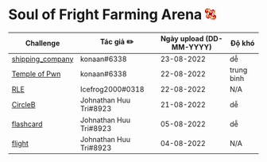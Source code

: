 # Soul of Fright Farming Arena ![](../assets/Soul_of_Fright.gif)

| Challenge | Tác giả ✏️              | Ngày upload (DD-MM-YYYY) | Độ khó |
|-----------|------------------------|--------------------------|--------|
| [shipping_company](./shipping_company/) | konaan#6338 | 23-08-2022               | dễ     |
| [Temple of Pwn](./Temple_of_Pwn/) | konaan#6338 | 22-08-2022               | trung bình     |
| [RLE](./RLE/) | Icefrog2000#0318 | 22-08-2022               | N/A     |
| [CircleB](./CircleB/) | Johnathan Huu Tri#8923 | 21-08-2022               | dễ     |
| [flashcard](./flashcard/) | Johnathan Huu Tri#8923 | 05-08-2022               | dễ     |
| [flight](./flight/)    | Johnathan Huu Tri#8923 | 04-08-2022               | N/A    |